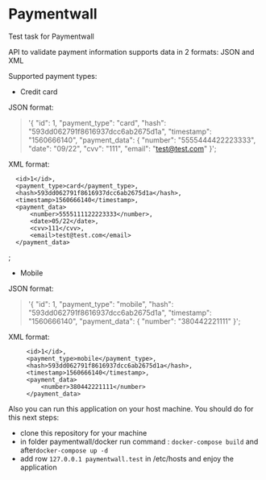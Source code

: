 # Paymentwall
Test task for Paymentwall

API to validate payment information supports data in 2 formats: JSON and XML

Supported payment types: 

* Credit card

 JSON format:
>  '{
     "id": 1,
     "payment_type": "card",
     "hash": "593dd062791f8616937dcc6ab2675d1a",
     "timestamp": "1560666140",
     "payment_data": 
     {
         "number": "5555444422223333",
         "date": "09/22",
         "cvv": "111",
         "email": "test@test.com"
   }';


XML format: 
> <data>
      <id>1</id>,
      <payment_type>card</payment_type>,
      <hash>593dd062791f8616937dcc6ab2675d1a</hash>,
      <timestamp>1560666140</timestamp>,
      <payment_data>
          <number>5555111122223333</number>,
          <date>05/22</date>,
          <cvv>111</cvv>,
          <email>test@test.com</email>
      </payment_data>
  </data>;
  
  
  * Mobile
  
  JSON format:
  > '{
         "id": 1,
         "payment_type": "mobile",
         "hash": "593dd062791f8616937dcc6ab2675d1a",
         "timestamp": "1560666140",
         "payment_data": 
         {
             "number": "380442221111"
       }';
       
   XML format: 
   > <data>
         <id>1</id>,
         <payment_type>mobile</payment_type>,
         <hash>593dd062791f8616937dcc6ab2675d1a</hash>,
         <timestamp>1560666140</timestamp>,
         <payment_data>
             <number>380442221111</number>
         </payment_data>
    
    
    
Also you can run this application on your host machine. 
You should do for this next steps:
* clone this repository for your machine    
* in folder paymentwall/docker run command : ```docker-compose build``` and after```docker-compose up -d```
* add row ```127.0.0.1 paymentwall.test``` in /etc/hosts and enjoy the application